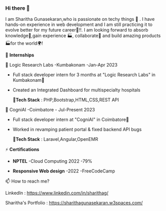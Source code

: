 ### Hi there 👋

I am Sharitha Gunasekaran,who is passionate on techy things 📠 . I have  hands-on experience in web development and I am still practicing it to evolve better for my future career🧿!!.
I am looking forward to absorb knowledge🧠,gain experience 🏭, collaborate🤝 and build amazing products 🏭for the world🌍!


🌱 **Internships**

🧿 Logic Research Labs -Kumbakonam -Jan-Apr 2023
  - Full stack developer intern for 3 months at "Logic Research Labs" in Kumbakonam🔮
  - Created an Integrated Dashboard for multispecialty hospitals

    🔧**Tech Stack** : PHP,Bootstrap,HTML,CSS,REST API

🧿 CogniAI -Coimbatore - Jul-Present 2023
  - Full stack developer intern at "CogniAI" in Coimbatore🔮
  - Worked in revamping patient portal & fixed backend API bugs
    
    🔧**Tech Stack** : Laravel,Angular,OpenEMR

⚡ **Certifications**

  - **NPTEL** -Cloud Computing 2022 -79%

  - **Responsive Web design** -2022 -FreeCodeCamp

📫 How to reach me?

LinkedIn             : https://www.linkedin.com/in/sharithag/

Sharitha's Portfolio : https://sharithagunasekaran.w3spaces.com/

